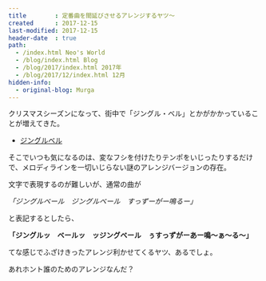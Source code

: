 ```yaml
---
title        : 定番曲を間延びさせるアレンジするヤツ～
created      : 2017-12-15
last-modified: 2017-12-15
header-date  : true
path:
  - /index.html Neo's World
  - /blog/index.html Blog
  - /blog/2017/index.html 2017年
  - /blog/2017/12/index.html 12月
hidden-info:
  - original-blog: Murga
---
```


クリスマスシーズンになって、街中で「ジングル・ベル」とかがかかっていることが増えてきた。

- [ジングルベル](https://youtube.com/watch?v=g4QglsPlyCc)

そこでいつも気になるのは、変なフシを付けたりテンポをいじったりするだけで、メロディラインを一切いじらない謎のアレンジバージョンの存在。

文字で表現するのが難しいが、通常の曲が

_「ジングルベール　ジングルベール　すっずーがー鳴るー」_

と表記するとしたら、

__「ジングルッ　ベールッ　ッジングベール　ぅすっずがーあー鳴～ぁ～る～」__

てな感じでふざけきったアレンジ利かせてくるヤツ、あるでしょ。

あれホント誰のためのアレンジなんだ？
